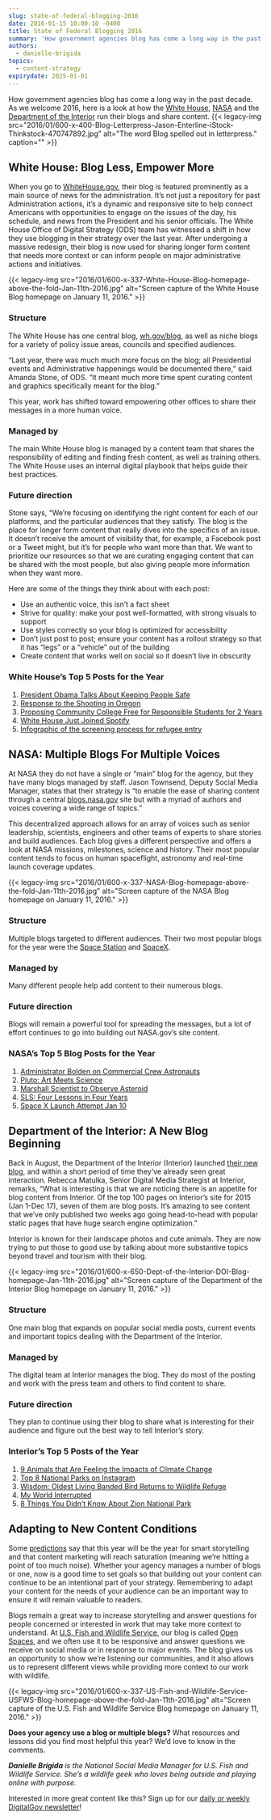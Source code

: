 ```yaml
---
slug: state-of-federal-blogging-2016
date: 2016-01-15 10:00:10 -0400
title: State of Federal Blogging 2016
summary: 'How government agencies blog has come a long way in the past decade. As we welcome 2016, here is a look at how the White House, NASA and the Department of the Interior run their blogs and share content. White House: Blog Less, Empower More When you go to WhiteHouse.gov, their blog is featured prominently'
authors:
  - danielle-brigida
topics:
  - content-strategy
expirydate: 2025-01-01
---
```


How government agencies blog has come a long way in the past decade. As we welcome 2016, here is a look at how the [White House](https://www.whitehouse.gov/blog), [NASA](http://blogs.nasa.gov/) and the [Department of the Interior](https://www.doi.gov/blog) run their blogs and share content. {{< legacy-img src="2016/01/600-x-400-Blog-Letterpress-Jason-Enterline-iStock-Thinkstock-470747892.jpg" alt="The word Blog spelled out in letterpress." caption="" >}}

## White House: Blog Less, Empower More

When you go to [WhiteHouse.gov](https://www.whitehouse.gov/), their blog is featured prominently as a main source of news for the administration. It&#8217;s not just a repository for past Administration actions, it&#8217;s a dynamic and responsive site to help connect Americans with opportunities to engage on the issues of the day, his schedule, and news from the President and his senior officials. The White House Office of Digital Strategy (ODS) team has witnessed a shift in how they use blogging in their strategy over the last year. After undergoing a massive redesign, their blog is now used for sharing longer form content that needs more context or can inform people on major administrative actions and initiatives.

{{< legacy-img src="2016/01/600-x-337-White-House-Blog-homepage-above-the-fold-Jan-11th-2016.jpg" alt="Screen capture of the White House Blog homepage on January 11, 2016." >}}

### Structure

The White House has one central blog, [wh.gov/blog](https://www.whitehouse.gov/blog), as well as niche blogs for a variety of policy issue areas, councils and specified audiences.

&#8220;Last year, there was much much more focus on the blog; all Presidential events and Administrative happenings would be documented there,&#8221; said Amanda Stone, of ODS. &#8220;It meant much more time spent curating content and graphics specifically meant for the blog.&#8221;

This year, work has shifted toward empowering other offices to share their messages in a more human voice.

### Managed by

The main White House blog is managed by a content team that shares the responsibility of editing and finding fresh content, as well as training others. The White House uses an internal digital playbook that helps guide their best practices.

### Future direction

Stone says, &#8220;We&#8217;re focusing on identifying the right content for each of our platforms, and the particular audiences that they satisfy. The blog is the place for longer form content that really dives into the specifics of an issue. It doesn&#8217;t receive the amount of visibility that, for example, a Facebook post or a Tweet might, but it&#8217;s for people who want more than that. We want to prioritize our resources so that we are curating engaging content that can be shared with the most people, but also giving people more information when they want more.

Here are some of the things they think about with each post:

  * Use an authentic voice, this isn&#8217;t a fact sheet
  * Strive for quality: make your post well-formatted, with strong visuals to support
  * Use styles correctly so your blog is optimized for accessibility
  * Don&#8217;t just post to post; ensure your content has a rollout strategy so that it has &#8220;legs&#8221; or a &#8220;vehicle&#8221; out of the building
  * Create content that works well on social so it doesn&#8217;t live in obscurity

### White House&#8217;s Top 5 Posts for the Year

  1. [President Obama Talks About Keeping People Safe](https://www.whitehouse.gov/blog/2015/12/05/president-obama-addresses-nation-keeping-american-people-safe)
  2. [Response to the Shooting in Oregon](https://www.whitehouse.gov/blog/2015/10/01/watch-president-obamas-statement-shooting-oregon)
  3. [Proposing Community College Free for Responsible Students for 2 Years](https://www.whitehouse.gov/blog/2015/01/08/president-proposes-make-community-college-free-responsible-students-2-years)
  4. [White House Just Joined Spotify](https://www.whitehouse.gov/blog/2015/08/14/white-house-just-joined-spotify-listen-presidents-summer-playlist)
  5. [Infographic of the screening process for refugee entry](https://www.whitehouse.gov/blog/2015/11/20/infographic-screening-process-refugee-entry-united-states)

## NASA: Multiple Blogs For Multiple Voices

At NASA they do not have a single or &#8220;main&#8221; blog for the agency, but they have many blogs managed by staff. Jason Townsend, Deputy Social Media Manager, states that their strategy is &#8220;to enable the ease of sharing content through a central [blogs.nasa.gov](http://blogs.nasa.gov/) site but with a myriad of authors and voices covering a wide range of topics.&#8221;

This decentralized approach allows for an array of voices such as senior leadership, scientists, engineers and other teams of experts to share stories and build audiences. Each blog gives a different perspective and offers a look at NASA missions, milestones, science and history. Their most popular content tends to focus on human spaceflight, astronomy and real-time launch coverage updates.

{{< legacy-img src="2016/01/600-x-337-NASA-Blog-homepage-above-the-fold-Jan-11th-2016.jpg" alt="Screen capture of the NASA Blog homepage on January 11, 2016." >}}

### Structure

Multiple blogs targeted to different audiences. Their two most popular blogs for the year were the [Space Station](https://blogs.nasa.gov/spacestation/) and [SpaceX](https://blogs.nasa.gov/spacex/).

### Managed by

Many different people help add content to their numerous blogs.

### Future direction

Blogs will remain a powerful tool for spreading the messages, but a lot of effort continues to go into building out NASA.gov&#8217;s site content.

### NASA&#8217;s Top 5 Blog Posts for the Year

  1. [Administrator Bolden on Commercial Crew Astronauts](https://blogs.nasa.gov/bolden/tag/commercial-crew/)
  2. [Pluto: Art Meets Science](https://blogs.nasa.gov/pluto/2015/09/18/art-meets-science-in-new-pluto-aerial-tour/)
  3. [Marshall Scientist to Observe Asteroid](https://blogs.nasa.gov/Watch_the_Skies/2015/01/23/marshall-scientist-to-observe-asteroid-2004-bl86/)
  4. [SLS: Four Lessons in Four Years](https://blogs.nasa.gov/Rocketology/2015/09/17/four-lessons-in-four-years/)
  5. [Space X Launch Attempt Jan 10](https://blogs.nasa.gov/spacex/2015/01/07/next-spacex-launch-attempt-saturday-jan-10/)

## Department of the Interior: A New Blog Beginning

Back in August, the Department of the Interior (Interior) launched [their new blog](https://www.doi.gov/blog), and within a short period of time they&#8217;ve already seen great interaction. Rebecca Matulka, Senior Digital Media Strategist at Interior, remarks, &#8220;What is interesting is that we are noticing there is an appetite for blog content from Interior. Of the top 100 pages on Interior&#8217;s site for 2015 (Jan 1-Dec 17), seven of them are blog posts. It&#8217;s amazing to see content that we&#8217;ve only published two weeks ago going head-to-head with popular static pages that have huge search engine optimization.&#8221;

Interior is known for their landscape photos and cute animals. They are now trying to put those to good use by talking about more substantive topics beyond travel and tourism with their blog.

{{< legacy-img src="2016/01/600-x-650-Dept-of-the-Interior-DOI-Blog-homepage-Jan-11th-2016.jpg" alt="Screen capture of the Department of the Interior Blog homepage on January 11, 2016." >}}

### Structure

One main blog that expands on popular social media posts, current events and important topics dealing with the Department of the Interior.

### Managed by

The digital team at Interior manages the blog. They do most of the posting and work with the press team and others to find content to share.

### Future direction

They plan to continue using their blog to share what is interesting for their audience and figure out the best way to tell Interior&#8217;s story.

### Interior&#8217;s Top 5 Posts of the Year

  1. [9 Animals that Are Feeling the Impacts of Climate Change](https://www.doi.gov/blog/9-animals-are-feeling-impacts-climate-change)
  2. [Top 8 National Parks on Instagram](https://www.doi.gov/blog/top-8-national-parks-instagram)
  3. [Wisdom: Oldest Living Banded Bird Returns to Wildlife Refuge](https://www.doi.gov/blog/wisdom-oldest-living-banded-bird-returns-wildlife-refuge)
  4. [My World Interrupted](https://www.doi.gov/blog/my-world-interrupted)
  5. [8 Things You Didn&#8217;t Know About Zion National Park](https://www.doi.gov/blog/8-things-you-didnt-know-about-zion-national-park)

## Adapting to New Content Conditions

Some [predictions](http://www.prnewsonline.com/uncategorized/2015/12/22/five-pr-trends-to-look-for-in-2016/) say that this year will be the year for smart storytelling and that content marketing will reach saturation (meaning we&#8217;re hitting a point of too much noise). Whether your agency manages a number of blogs or one, now is a good time to set goals so that building out your content can continue to be an intentional part of your strategy. Remembering to adapt your content for the needs of your audience can be an important way to ensure it will remain valuable to readers.

Blogs remain a great way to increase storytelling and answer questions for people concerned or interested in work that may take more context to understand. At [U.S. Fish and Wildlife Service](http://www.fws.gov/), our blog is called [Open Spaces](http://www.fws.gov/news/blog/), and we often use it to be responsive and answer questions we receive on social media or in response to major events. The blog gives us an opportunity to show we&#8217;re listening our communities, and it also allows us to represent different views while providing more context to our work with wildlife.

{{< legacy-img src="2016/01/600-x-337-US-Fish-and-Wildlife-Service-USFWS-Blog-homepage-above-the-fold-Jan-11th-2016.jpg" alt="Screen capture of the U.S. Fish and Wildlife Service Blog homepage on January 11, 2016." >}}

**Does your agency use a blog or multiple blogs?** What resources and lessons did you find most helpful this year? We&#8217;d love to know in the comments.

 _**Danielle Brigida** is the National Social Media Manager for U.S. Fish and Wildlife Service. She&#8217;s a wildlife geek who loves being outside and playing online with purpose._



Interested in more great content like this? Sign up for our [daily or weekly DigitalGov newsletter](https://public.govdelivery.com/accounts/USHOWTO/subscriber/new)!
